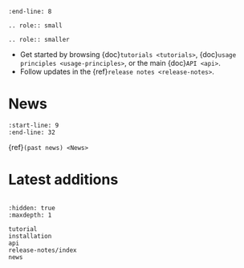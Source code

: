 ```{include} ../../biotranslator/README.md
:end-line: 8
```

```{eval-rst}
.. role:: small
```

```{eval-rst}
.. role:: smaller
```

* Get started by browsing {doc}`tutorials <tutorials>`, {doc}`usage principles <usage-principles>`, or the main {doc}`API <api>`.
* Follow updates in the {ref}`release notes <release-notes>`.

# News

```{include} news.md
:start-line: 9
:end-line: 32
```

{ref}`(past news) <News>`

# Latest additions

```{include} release-notes/release-latest.md
```

```{toctree}
:hidden: true
:maxdepth: 1

tutorial
installation
api
release-notes/index
news
```

[github]: https://github.com/ywzhao2002/biotranslator